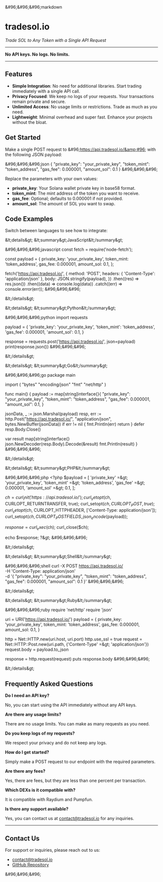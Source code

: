 &amp;#96;&amp;#96;&amp;#96;markdown
# tradesol.io
*Trade SOL to Any Token with a Single API Request*

---

**No API keys. No logs. No limits.**

---

## Features

- **Simple Integration**: No need for additional libraries. Start trading immediately with a single API call.
- **Privacy Focused**: We keep no logs of your requests. Your transactions remain private and secure.
- **Unlimited Access**: No usage limits or restrictions. Trade as much as you need.
- **Lightweight**: Minimal overhead and super fast. Enhance your projects without the bloat.

## Get Started

Make a single POST request to &amp;#96;https://api.tradesol.io/&amp;#96; with the following JSON payload:

&amp;#96;&amp;#96;&amp;#96;json
{
  "private_key": "your_private_key",
  "token_mint": "token_address",
  "gas_fee": 0.000001,
  "amount_sol": 0.1
}
&amp;#96;&amp;#96;&amp;#96;

Replace the parameters with your own values:

- **private_key**: Your Solana wallet private key in base58 format.
- **token_mint**: The mint address of the token you want to receive.
- **gas_fee**: Optional; defaults to 0.000001 if not provided.
- **amount_sol**: The amount of SOL you want to swap.

## Code Examples

Switch between languages to see how to integrate:

&amp;lt;details&amp;gt;
&amp;lt;summary&amp;gt;JavaScript&amp;lt;/summary&amp;gt;

&amp;#96;&amp;#96;&amp;#96;javascript
const fetch = require('node-fetch');

const payload = {
  private_key: 'your_private_key',
  token_mint: 'token_address',
  gas_fee: 0.000001,
  amount_sol: 0.1,
};

fetch('https://api.tradesol.io/', {
  method: 'POST',
  headers: { 'Content-Type': 'application/json' },
  body: JSON.stringify(payload),
})
  .then((res) => res.json())
  .then((data) => console.log(data))
  .catch((err) => console.error(err));
&amp;#96;&amp;#96;&amp;#96;

&amp;lt;/details&amp;gt;

&amp;lt;details&amp;gt;
&amp;lt;summary&amp;gt;Python&amp;lt;/summary&amp;gt;

&amp;#96;&amp;#96;&amp;#96;python
import requests

payload = {
    'private_key': 'your_private_key',
    'token_mint': 'token_address',
    'gas_fee': 0.000001,
    'amount_sol': 0.1,
}

response = requests.post('https://api.tradesol.io/', json=payload)
print(response.json())
&amp;#96;&amp;#96;&amp;#96;

&amp;lt;/details&amp;gt;

&amp;lt;details&amp;gt;
&amp;lt;summary&amp;gt;Go&amp;lt;/summary&amp;gt;

&amp;#96;&amp;#96;&amp;#96;go
package main

import (
  "bytes"
  "encoding/json"
  "fmt"
  "net/http"
)

func main() {
  payload := map[string]interface{}{
    "private_key": "your_private_key",
    "token_mint":  "token_address",
    "gas_fee":     0.000001,
    "amount_sol":  0.1,
  }

  jsonData, _ := json.Marshal(payload)
  resp, err := http.Post("https://api.tradesol.io/", "application/json", bytes.NewBuffer(jsonData))
  if err != nil {
    fmt.Println(err)
    return
  }
  defer resp.Body.Close()

  var result map[string]interface{}
  json.NewDecoder(resp.Body).Decode(&result)
  fmt.Println(result)
}
&amp;#96;&amp;#96;&amp;#96;

&amp;lt;/details&amp;gt;

&amp;lt;details&amp;gt;
&amp;lt;summary&amp;gt;PHP&amp;lt;/summary&amp;gt;

&amp;#96;&amp;#96;&amp;#96;php
&lt;?php
$payload = [
    'private_key' =&amp;gt; 'your_private_key',
    'token_mint' =&amp;gt; 'token_address',
    'gas_fee' =&amp;gt; 0.000001,
    'amount_sol' =&amp;gt; 0.1,
];

$ch = curl_init('https://api.tradesol.io/');
curl_setopt($ch, CURLOPT_RETURNTRANSFER, true);
curl_setopt($ch, CURLOPT_POST, true);
curl_setopt($ch, CURLOPT_HTTPHEADER, ['Content-Type: application/json']);
curl_setopt($ch, CURLOPT_POSTFIELDS, json_encode($payload));

$response = curl_exec($ch);
curl_close($ch);

echo $response;
?&amp;gt;
&amp;#96;&amp;#96;&amp;#96;

&amp;lt;/details&amp;gt;

&amp;lt;details&amp;gt;
&amp;lt;summary&amp;gt;Shell&amp;lt;/summary&amp;gt;

&amp;#96;&amp;#96;&amp;#96;shell
curl -X POST https://api.tradesol.io/ \
-H 'Content-Type: application/json' \
-d '{
  "private_key": "your_private_key",
  "token_mint": "token_address",
  "gas_fee": 0.000001,
  "amount_sol": 0.1
}'
&amp;#96;&amp;#96;&amp;#96;

&amp;lt;/details&amp;gt;

&amp;lt;details&amp;gt;
&amp;lt;summary&amp;gt;Ruby&amp;lt;/summary&amp;gt;

&amp;#96;&amp;#96;&amp;#96;ruby
require 'net/http'
require 'json'

uri = URI('https://api.tradesol.io/')
payload = {
  private_key: 'your_private_key',
  token_mint: 'token_address',
  gas_fee: 0.000001,
  amount_sol: 0.1,
}

http = Net::HTTP.new(uri.host, uri.port)
http.use_ssl = true
request = Net::HTTP::Post.new(uri.path, {'Content-Type' =&amp;gt; 'application/json'})
request.body = payload.to_json

response = http.request(request)
puts response.body
&amp;#96;&amp;#96;&amp;#96;

&amp;lt;/details&amp;gt;

## Frequently Asked Questions

**Do I need an API key?**

No, you can start using the API immediately without any API keys.

**Are there any usage limits?**

There are no usage limits. You can make as many requests as you need.

**Do you keep logs of my requests?**

We respect your privacy and do not keep any logs.

**How do I get started?**

Simply make a POST request to our endpoint with the required parameters.

**Are there any fees?**

Yes, there are fees, but they are less than one percent per transaction.

**Which DEXs is it compatible with?**

It is compatible with Raydium and Pumpfun.

**Is there any support available?**

Yes, you can contact us at [contact@tradesol.io](mailto:contact@tradesol.io) for any inquiries.

---

## Contact Us

For support or inquiries, please reach out to us:

- [contact@tradesol.io](mailto:contact@tradesol.io)
- [GitHub Repository](https://github.com/tradesol-io/tradesol.io)

&amp;#96;&amp;#96;&amp;#96;